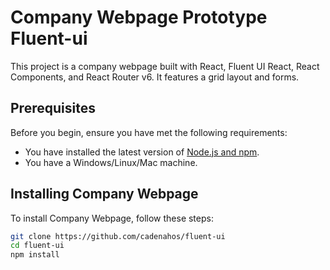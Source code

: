 # Company Webpage Prototype Fluent-ui

This project is a company webpage built with React, Fluent UI React, React Components, and React Router v6. It features a grid layout and forms.

## Prerequisites

Before you begin, ensure you have met the following requirements:

* You have installed the latest version of [Node.js and npm](https://nodejs.org/en/download/).
* You have a Windows/Linux/Mac machine.

## Installing Company Webpage

To install Company Webpage, follow these steps:

```bash
git clone https://github.com/cadenahos/fluent-ui
cd fluent-ui
npm install